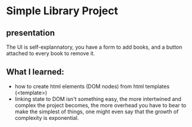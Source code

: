 # Simple Library Project

## presentation

The UI is self-explannatory, you have a form to add books, and a button attached to every book to remove it.

## What I learned:

- how to create html elements (DOM nodes) from html templates (\<template\>)
- linking state to DOM isn't something easy, the more intertwined and complex the project becomes, the more overhead you have to bear to make the simplest of things, one might even say that the growth of complexity is exponential.